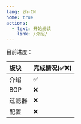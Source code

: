 ```yaml
---
lang: zh-CN
home: true
actions:
  - text: 开始阅读
    link: /介绍/
---
```


目前进度：

| 板块  | 完成情况(✅❌) |
|:----|----------|
| 介绍  | ✅        |
| BGP | ❌        |
| 过滤器 | ❌        |
| 配置  | ❌        |

